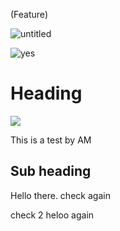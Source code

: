 (Feature)

![untitled](https://user-images.githubusercontent.com/46673665/53858291-975a5200-3fff-11e9-8369-c7a45ca43056.png)


![yes](![untitled](https://user-images.githubusercontent.com/46673665/53858291-975a5200-3fff-11e9-8369-c7a45ca43056.png))
# Heading

![](![untitled](https://user-images.githubusercontent.com/46673665/53858291-975a5200-3fff-11e9-8369-c7a45ca43056.png))

This is a test by AM

## Sub heading
Hello there.
check again 

check 2
heloo again
